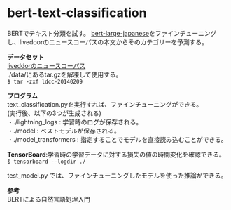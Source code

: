 # bert-text-classification
BERTでテキスト分類を試す。
[bert-large-japanese](https://huggingface.co/cl-tohoku/bert-large-japanese)をファインチューニングし、livedoorのニュースコーパスの本文からそのカテゴリーを予測する。

**データセット**  
[liveddorのニュースコーパス](https://www.rondhuit.com/download.html)  
./data/にあるtar.gzを解凍して使用する。  
`$ tar -zxf ldcc-20140209`

**プログラム**  
text_classification.pyを実行すれば、ファインチューニングができる。  
(実行後、以下の3つが生成される)  
・./lightning_logs : 学習時のログが保存される。  
・./model : ベストモデルが保存される。  
・./model_transformers : 指定することでモデルを直接読み込むことができる。

**TensorBoard**:学習時の学習データに対する損失の値の時間変化を確認できる。  
`$ tensorboard --logdir ./`  

test_model.py では、ファインチューニングしたモデルを使った推論ができる。  

**参考**  
BERTによる自然言語処理入門
